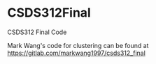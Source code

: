 # CSDS312Final
CSDS312 Final Code

Mark Wang's code for clustering can be found at https://gitlab.com/markwang1997/csds312_final
